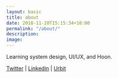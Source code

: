 ```yaml
---
layout: basic
title: about
date: 2018-11-28T15:15:34+10:00
permalink: "/about/"
description: 
image: 
---
```


Learning system design, UI/UX, and Hoon.

[Twitter](https://twitter.com/ajlamarc)  |  [Linkedin](https://www.linkedin.com/in/ajlamarc/)  |  [Urbit](https://urbit.org/ids/~larryx-woldyr)
